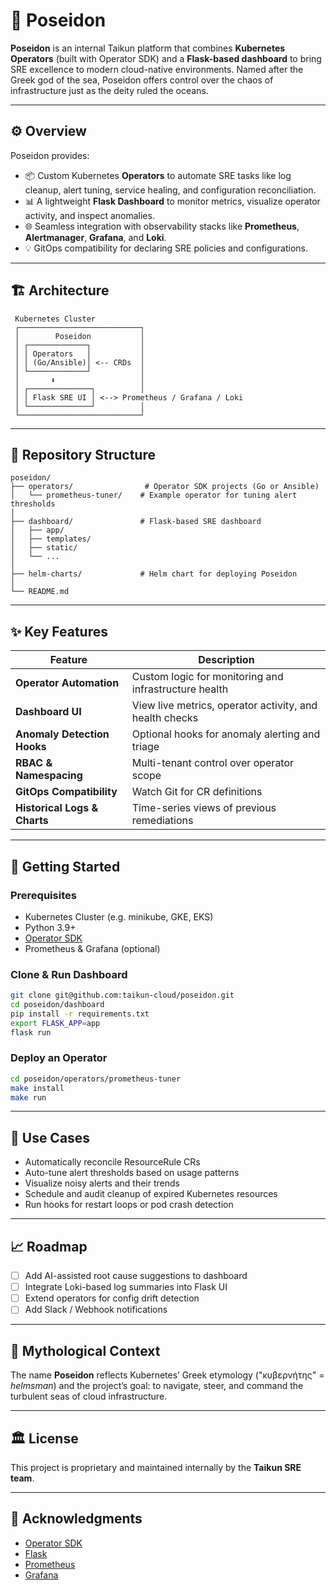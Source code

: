 
# 🌊 Poseidon

**Poseidon** is an internal Taikun platform that combines **Kubernetes Operators** (built with Operator SDK) and a **Flask-based dashboard** to bring SRE excellence to modern cloud-native environments. Named after the Greek god of the sea, Poseidon offers control over the chaos of infrastructure just as the deity ruled the oceans.

---

## ⚙️ Overview

Poseidon provides:

- 📦 Custom Kubernetes **Operators** to automate SRE tasks like log cleanup, alert tuning, service healing, and configuration reconciliation.
- 📊 A lightweight **Flask Dashboard** to monitor metrics, visualize operator activity, and inspect anomalies.
- 🌐 Seamless integration with observability stacks like **Prometheus**, **Alertmanager**, **Grafana**, and **Loki**.
- 💡 GitOps compatibility for declaring SRE policies and configurations.

---

## 🏗️ Architecture

```
 Kubernetes Cluster
 ┌───────────────────────────┐
 │        Poseidon           │
 │ ┌─────────────┐           │
 │ │ Operators   │           │
 │ │ (Go/Ansible)│ <-- CRDs  │
 │ └─────────────┘           │
 │       ⬇                   │
 │ ┌──────────────┐          │
 │ │ Flask SRE UI │ <--> Prometheus / Grafana / Loki
 │ └──────────────┘          │
 └───────────────────────────┘
```

---

## 📁 Repository Structure

```
poseidon/
├── operators/                # Operator SDK projects (Go or Ansible)
│   └── prometheus-tuner/    # Example operator for tuning alert thresholds
│
├── dashboard/               # Flask-based SRE dashboard
│   ├── app/
│   ├── templates/
│   ├── static/
│   └── ...
│
├── helm-charts/             # Helm chart for deploying Poseidon
│
└── README.md
```

---

## ✨ Key Features

| Feature                        | Description |
|-------------------------------|-------------|
| **Operator Automation**       | Custom logic for monitoring and infrastructure health |
| **Dashboard UI**              | View live metrics, operator activity, and health checks |
| **Anomaly Detection Hooks**   | Optional hooks for anomaly alerting and triage |
| **RBAC & Namespacing**        | Multi-tenant control over operator scope |
| **GitOps Compatibility**      | Watch Git for CR definitions |
| **Historical Logs & Charts**  | Time-series views of previous remediations |

---

## 🚀 Getting Started

### Prerequisites

- Kubernetes Cluster (e.g. minikube, GKE, EKS)
- Python 3.9+
- [Operator SDK](https://sdk.operatorframework.io/)
- Prometheus & Grafana (optional)

### Clone & Run Dashboard

```bash
git clone git@github.com:taikun-cloud/poseidon.git
cd poseidon/dashboard
pip install -r requirements.txt
export FLASK_APP=app
flask run
```

### Deploy an Operator

```bash
cd poseidon/operators/prometheus-tuner
make install
make run
```

---

## 🧭 Use Cases

- Automatically reconcile ResourceRule CRs
- Auto-tune alert thresholds based on usage patterns
- Visualize noisy alerts and their trends
- Schedule and audit cleanup of expired Kubernetes resources
- Run hooks for restart loops or pod crash detection

---

## 📈 Roadmap

- [ ] Add AI-assisted root cause suggestions to dashboard
- [ ] Integrate Loki-based log summaries into Flask UI
- [ ] Extend operators for config drift detection
- [ ] Add Slack / Webhook notifications

---

## 🧙 Mythological Context

The name **Poseidon** reflects Kubernetes’ Greek etymology ("κυβερνήτης" = *helmsman*) and the project’s goal: to navigate, steer, and command the turbulent seas of cloud infrastructure.

---

## 🏛️ License

This project is proprietary and maintained internally by the **Taikun SRE team**.

---

## 🙏 Acknowledgments

- [Operator SDK](https://sdk.operatorframework.io/)
- [Flask](https://flask.palletsprojects.com/)
- [Prometheus](https://prometheus.io/)
- [Grafana](https://grafana.com/)
